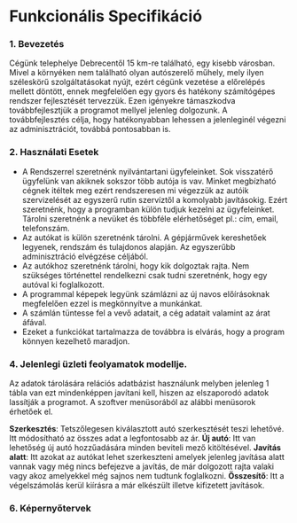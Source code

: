 # Funkcionális Specifikáció

### 1. Bevezetés

Cégünk telephelye Debrecentől 15 km-re található, egy kisebb városban. Mivel a környéken nem található olyan autószerelő műhely, mely ilyen széleskörű szolgáltatásokat nyújt, ezért cégünk vezetése a előrelépés mellett döntött, ennek megfelelően egy gyors és hatékony számítógépes rendszer fejlesztését tervezzük. Ezen igényekre támaszkodva továbbfejlesztjük a programot mellyel jelenleg dolgozunk. A továbbfejlesztés célja, hogy hatékonyabban lehessen a jelenleginél végezni az adminisztrációt, továbbá pontosabban is.

### 2. Használati Esetek
   - A Rendszerrel szeretnénk nyilvántartani ügyfeleinket. Sok visszatérő ügyfelünk van akiknek sokszor több autója is vav. Minket megbízható cégnek itéltek meg ezért rendszeresen mi végezzük az autóik szervizelését az egyszerű rutin szervíztől a komolyabb javításokig. Ezért szeretnénk, hogy a programban külön tudjuk kezelni az ügyfeleinket. Tárolni szeretnénk a nevüket és többféle elérhetőséget pl.: cím, email, telefonszám.
   - Az autókat is külön szeretnénk tárolni. A gépjárművek kereshetőek legyenek, rendszám és tulajdonos alapján. Az egyszerűbb adminisztráció elvégzése céljából.
   - Az autókhoz szeretnénk tárolni, hogy kik dolgoztak rajta. Nem szükséges történettel rendelkezni csak tudni szeretnénk, hogy egy autóval ki foglalkozott.
   - A programmal képepek legyünk számlázni az új navos előírásoknak megfelelően ezzel is megkönnyítve a munkánkat.
   - A számlán tüntesse fel a vevő adatait, a cég adatait valamint az árat áfával.
   - Ezeket a funkciókat tartalmazza de továbbra is elvárás, hogy a program könnyen kezelhető maradjon.
   
### 4. Jelenlegi üzleti feolyamatok modellje.
   Az adatok tárolására relációs adatbázist használunk melyben jelenleg 1 tábla van ezt mindenképpen javítani kell, hiszen az elszaporodó adatok lassítják a programot.
   A szoftver menüsorából az alábbi menüsorok érhetőek el.
    
   **Szerkesztés**: Tetszőlegesen kiválasztott autó szerkesztését teszi lehetővé. Itt módosítható az összes adat a legfontosabb az ár.
   **Új autó**: Itt van lehetőség új autó hozzűadására minden beviteli mező kitöltésével.
   **Javítás alatt**: Itt azokat az autókat lehet szerkeszteni amelyek jelenleg javítása alatt vannak vagy még nincs befejezve a javítás, de már dolgozott rajta valaki vagy akoz amelyekkel még sajnos nem tudtunk foglalkozni.
   **Összesítő**: Itt a végelszámolás kerül kiírásra a már elkészült illetve kifizetett javítások.

### 6. Képernyőtervek